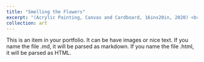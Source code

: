 ```yaml
---
title: "Smelling the Flowers"
excerpt: "(Acrylic Painting, Canvas and Cardboard, 16inx20in, 2020) <br/><img src='/images/birds.jpg'>"
collection: art
---
```


This is an item in your portfolio. It can be have images or nice text. If you name the file .md, it will be parsed as markdown. If you name the file .html, it will be parsed as HTML. 
